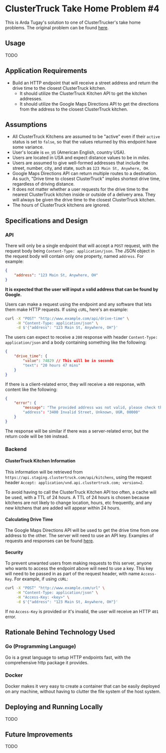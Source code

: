 # ClusterTruck Take Home Problem #4
This is Arda Tugay's solution to one of ClusterTrucker's take home problems. The original problem can be found [here](https://github.com/ClusterTruck/take-home-problems/blob/master/engineering/problem-4.md).

## Usage
TODO

## Application Requirements
* Build an HTTP endpoint that will receive a street address and return the drive time to the closest ClusterTruck kitchen.
    * It should utilize the ClusterTruck Kitchen API to get the kitchen addresses.
    * It should utilize the Google Maps Directions API to get the directions from the address to the closest ClusterTruck kitchen.

## Assumptions
* All ClusterTruck Kitchens are assumed to be "active" even if their `active` status is set to `false`, so that the values returned by this endpoint have some variance.
* User's locale is `en_US` (American English, country USA).
* Users are located in USA and expect distance values to be in _miles_.
* Users are assumed to give well-formed addresses that include the street, number, city, and state, such as `123 Main St, Anywhere, OH`.
* Google Maps Directions API can return multiple routes to a destination. As such, "Drive time to closest ClusterTruck" implies shortest drive time, regardless of driving distance.
* It does not matter whether a user requests for the drive time to the nearest ClusterTruck kitchen inside or outside of a delivery area. They will always be given the drive time to the closest ClusterTruck kitchen.
* The hours of ClusterTruck kitchens are ignored.

## Specifications and Design
### API
There will only be a single endpoint that will accept a `POST` request, with the request body being `Content-Type: application/json`. The JSON object in the request body will contain only one property, named `address`. For example:

```json
{
    "address": "123 Main St, Anywhere, OH"
}
```

**It is expected that the user will input a valid address that can be found by Google.**

Users can make a request using the endpoint and any software that lets them make HTTP requests. If using `cURL`, here's an example:

```bash
curl -X "POST" "http://www.example.com/api/drive-time" \
     -H "Content-Type: application/json" \
     -d $'{"address": "123 Main St, Anywhere, OH"}'
```

The users can expect to receive a `200` response with header `Content-Type: application/json` and a body containing something like the following:

```json
{
    "drive_time": {
        "value": 74829 // This will be in seconds
        "text": "20 hours 47 mins"
    }
}
```

If there is a client-related error, they will receive a `400` response, with content like the following:

```json
{
    "error": {
        "message": "The provided address was not valid, please check the address and try again."
        "address": "3400 Invalid Street, Unknown, UGR, 00000"
    }
}
```

The response will be similar if there was a server-related error, but the return code will be `500` instead.

### Backend

#### ClusterTruck Kitchen Information
This information will be retrieved from `https://api.staging.clustertruck.com/api/kitchens`, using the request header `Accept: application/vnd.api.clustertruck.com; version=2`.

To avoid having to call the ClusterTruck Kitchen API too often, a cache will be used, with a TTL of 24 hours. A TTL of 24 hours is chosen because kitchens are not likely to change location, hours, etc frequently, and any new kitchens that are added will appear within 24 hours.

#### Calculating Drive Time
The Google Maps Directions API will be used to get the drive time from one address to the other. The server will need to use an API key. Examples of requests and responses can be found [here](https://developers.google.com/maps/documentation/directions/intro).

#### Security
To prevent unwanted users from making requests to this server, anyone who wants to access the endpoint above will need to use a key. This key will need to be passed in as part of the request header, with name `Access-Key`. For example, if using `cURL`:

```bash
curl -X "POST" "http://www.example.com/url" \
     -H "Content-Type: application/json" \
     -H "Access-Key: <key>" \
     -d $'{"address": "123 Main St, Anywhere, OH"}'
```

If no `Access-Key` is provided or it's invalid, the user will receive an HTTP `401` error.

## Rationale Behind Technology Used
### Go (Programming Language)
Go is a great language to setup HTTP endpoints fast, with the comprehensive http package it provides.

### Docker
Docker makes it very easy to create a container that can be easily deployed on any machine, without having to clutter the file system of the host system.

## Deploying and Running Locally
TODO

## Future Improvements
TODO
